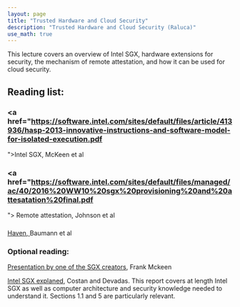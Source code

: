 ```yaml
---
layout: page
title: "Trusted Hardware and Cloud Security"
description: "Trusted Hardware and Cloud Security (Raluca)"
use_math: true
---
```


This lecture covers an overview of Intel SGX, hardware extensions for security, the mechanism of remote attestation, and how it can be used for cloud security. 

## Reading list:

###  <a href="https://software.intel.com/sites/default/files/article/413936/hasp-2013-innovative-instructions-and-software-model-for-isolated-execution.pdf
">Intel SGX</a>, McKeen et al


### <a href="https://software.intel.com/sites/default/files/managed/ac/40/2016%20WW10%20sgx%20provisioning%20and%20attesatation%20final.pdf
"> Remote attestation</a>, Johnson et al


### <a href="https://www.usenix.org/system/files/conference/osdi14/osdi14-paper-baumann.pdf">
Haven,  </a> Baumann et al

### Optional reading:

<a href="https://www.youtube.com/watch?v=mPT_vJrlHlg">Presentation by one of the SGX creators</a>, Frank Mckeen

<a href="https://eprint.iacr.org/2016/086.pdf">Intel SGX explaned</a>, Costan and Devadas. This report covers at length Intel SGX as well as computer architecture and security knowledge needed to understand it. Sections 1.1 and 5 are particularly relevant.

<!--
![ML-Lifecycle](assets/images/ml-lifecycle.jpg){:width="400px"}

While much of the focus of machine learning research is on the process of training models (i.e., learning) there are a unique set of challenges around the process of serving and updating those models that is often overlooked.
In this lecture we will explore the bigger machine learning life-cycle and discuss the challenges around serving predictions.

## Reading lists:

### Prediction Serving Systems [?Student Presenters?]
1. *Deepak Agarwal, Bo Long, Jonathan Traupman, Doris Xin, and Liang Zhang.* 2014. [**LASER: a scalable response prediction platform for online advertising.**](http://dl.acm.org/citation.cfm?id=2556252) In Proceedings of the 7th ACM international conference on Web search and data mining (WSDM '14).


### Managing the ML Lifecycle [?Student Presenters?]
1. *Xinran He, Junfeng Pan, Ou Jin, Tianbing Xu, Bo Liu, Tao Xu, Yanxin Shi, Antoine Atallah, Ralf Herbrich, Stuart Bowers, and Joaquin Quiñonero Candela.* 2014. [**Practical Lessons from Predicting Clicks on Ads at Facebook.**](http://dl.acm.org/citation.cfm?id=2648589) In Proceedings of the Eighth International Workshop on Data Mining for Online Advertising (ADKDD'14).

1. *D. Sculley, Gary Holt, Daniel Golovin, Eugene Davydov, Todd Phillips, Dietmar Ebner, Vinay Chaudhary, Michael Young* 2014. [**Machine Learning: The High Interest Credit Card of Technical Debt**](http://research.google.com/pubs/pub43146.html). SE4ML: Software Engineering for Machine Learning (NIPS 2014 Workshop)


### Questions:

1. What differentiates serving machine learning models from standard data serving?

1. Name one way in which algorithmic advances simplify model serving and one way in which they add additional challenges.
 -->


<!--

Formatting with Kramdown (github style markdown):

https://github.com/adam-p/markdown-here/wiki/Markdown-Cheatsheet

# heading 1
## heading 2
### heading 3


# A list

1. a
1. b
1. c

*italic*
**bold**

```scala
// this is scala
def f(x) = x + 3
```

```bash
%> echo "the end" | less
```


# An inline equation without number:

this is all about $x$ and $\alpha$:

$$
3x + 5
$$

# An inline equation with numbering

\begin{align}
y \propto \frac{x \sin x} {\int_0^\infty x \sin x}
\end{align}
 -->

<!-- {: style="text-align: center"} -->



